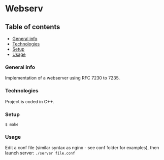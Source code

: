 # Webserv

## Table of contents
* [General info](#general-info)
* [Technologies](#technologies)
* [Setup](#setup)
* [Usage](#usage)

### General info
Implementation of a webserver using RFC 7230 to 7235.

### Technologies
Project is coded in C++.

### Setup

```
$ make
```


### Usage

Edit a conf file (similar syntax as nginx - see conf folder for examples), then launch server: `./server file.conf`
```
